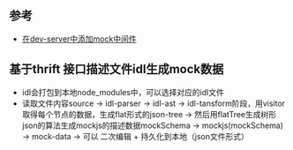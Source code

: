 ## 参考
- [在dev-server中添加mock中间件](https://juejin.cn/post/6870326520246697997)

## 基于thrift 接口描述文件idl生成mock数据
- idl会打包到本地node_modules中，可以选择对应的idl文件
- 读取文件内容source -> idl-parser -> idl-ast 
-> idl-tansform阶段，用visitor取得每个节点的数据，生成flat形式的json-tree 
-> 然后用flatTree生成树形json的算法生成mockjs的描述数据mockSchema 
-> mockjs(mockSchema) -> mock-data
-> 可以 二次编辑 + 持久化到本地（json文件形式）